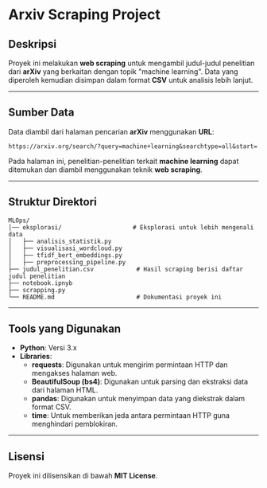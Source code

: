 # Arxiv Scraping Project

## Deskripsi
Proyek ini melakukan **web scraping** untuk mengambil judul-judul penelitian dari **arXiv** yang berkaitan dengan topik "machine learning". Data yang diperoleh kemudian disimpan dalam format **CSV** untuk analisis lebih lanjut.

---

## Sumber Data
Data diambil dari halaman pencarian **arXiv** menggunakan **URL**:
```
https://arxiv.org/search/?query=machine+learning&searchtype=all&start=
```
Pada halaman ini, penelitian-penelitian terkait **machine learning** dapat ditemukan dan diambil menggunakan teknik **web scraping**.

---

## Struktur Direktori

```
MLOps/
│── eksplorasi/                    # Eksplorasi untuk lebih mengenali data
│   ├── analisis_statistik.py
│   ├── visualisasi_wordcloud.py
│   ├── tfidf_bert_embeddings.py
│   ├── preprocessing_pipeline.py
├── judul_penelitian.csv            # Hasil scraping berisi daftar judul penelitian
├── notebook.ipnyb            
├── scrapping.py            
└── README.md                       # Dokumentasi proyek ini
```

---

## Tools yang Digunakan

- **Python**: Versi 3.x
- **Libraries**:
  - **requests**: Digunakan untuk mengirim permintaan HTTP dan mengakses halaman web.
  - **BeautifulSoup (bs4)**: Digunakan untuk parsing dan ekstraksi data dari halaman HTML.
  - **pandas**: Digunakan untuk menyimpan data yang diekstrak dalam format CSV.
  - **time**: Untuk memberikan jeda antara permintaan HTTP guna menghindari pemblokiran.

---

## Lisensi
Proyek ini dilisensikan di bawah **MIT License**.
